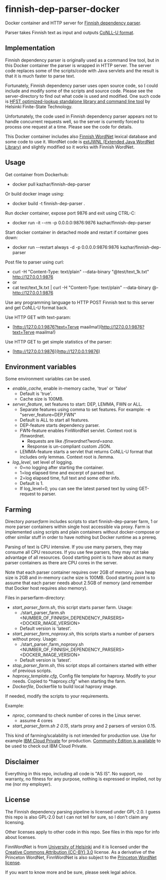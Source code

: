 # finnish-dep-parser-docker

Docker container and HTTP server for [Finnish dependency parser](https://github.com/TurkuNLP/Finnish-dep-parser).

Parser takes Finnish text as input and outputs [CoNLL-U format](http://universaldependencies.org/format.html).

## Implementation

Finnish dependency parser is originally used as a command line tool, but in this Docker container the parser is wrapped in HTTP server. The server code replaces some of the scripts/code with Java servlets and the result is that it is much faster to parse text.

Fortunately, Finnish dependency parser uses open source code, so I could include and modify some of the 
scripts and source code. Please see the server-directory to find out what code is used and modified.
One such code is [HFST optimized-lookup standalone library and command line tool](https://github.com/hfst/hfst-optimized-lookup) by Helsinki Finite-State Technology.

Unfortunately, the code used in Finnish dependency parser appears not to handle concurrent requests well, so
the server is currently forced to process one request at a time. Please see the code for details.

This Docker container includes also [Finnish WordNet](http://www.ling.helsinki.fi/en/lt/research/finnwordnet/) lexical database and some code to use it. WordNet code is [extJWNL (Extended Java WordNet Library)](https://github.com/extjwnl/extjwnl) and slightly modified so it works with Finnish WordNet.

## Usage

Get container from Dockerhub:

- docker pull kazhar/finnish-dep-parser

Or build docker image using:

- docker build -t finnish-dep-parser .

Run docker container, expose port 9876 and exit using CTRL-C:

- docker run -it --rm -p 0.0.0.0:9876:9876 kazhar/finnish-dep-parser

Start docker container in detached mode and restart if container goes down:

- docker run --restart always -d -p 0.0.0.0:9876:9876 kazhar/finnish-dep-parser

Post file to parser using curl:

- curl -H "Content-Type: text/plain" --data-binary "@test/text_1k.txt" http://127.0.0.1:9876
- or
- cat test/text_1k.txt | curl -H "Content-Type: text/plain" --data-binary @- http://127.0.0.1:9876

Use any programming language to HTTP POST Finnish text to this server and get CoNLL-U format back.

Use HTTP GET with text-param:

- [http://127.0.0.1:9876?text=Terve maailma!](http://127.0.0.1:9876?text=Terve maailma!)

Use HTTP GET to get simple statistics of the parser:

- [http://127.0.0.1:9876](http://127.0.0.1:9876)

## Environment variables

Some environment variables can be used. 

- *enable_cache*, enable in-memory cache, 'true' or 'false'
  - Default is 'true'.
  - Cache size is 100MB.
- *server_feature*, set features to start: DEP, LEMMA, FWN or ALL. 
  - Separate features using comma to set features. For example: -e "server_feature=DEP,FWN"
  - Default is ALL to start all features.
  - DEP-feature starts dependency parser.
  - FWN-feature enables FinWordNet servlet. Context root is /finwordnet.
    - Requests are like */finwordnet?word=sana*.
    - Response is un-compliant custom JSON.
  - LEMMA-feature starts a servlet that returns CoNLL-U format that includes only lemmas. Context root is /lemma.
- *log_level*, set level of logging. 
  - 0=no logging after starting the container.
  - 1=log elapsed time and excerpt of parsed text.
  - 2=log elapsed time, full text and some other info. 
  - Default is 1.
  - If log_level=0, you can see the latest parsed text by using GET-request to parser.

## Farming

Directory *parserfarm* includes scripts to start finnish-dep-parser farm, 1 or more parser containers within single host accessible via proxy. Farm is implemented using scripts and plain containers without docker-compose or other similar stuff in order to have nothing but Docker runtime as a prereq.

Parsing of text is CPU intensive. If you use many parsers, they may consume all CPU resources. If you use few parsers, they may not take advantage of all resources. Good starting point is to have about as many parser containers as there are CPU cores in the server.

Note that each parser container requires over 2GB of memory. Java heap size is 2GB and in-memory cache size is 100MB. Good starting point is to assume that each parser needs about 2.5GB of memory (and remember that Docker host requires also memory).

Files in parserfarm-directory:

- *start_parser_farm.sh*, this script starts parser farm. Usage: 
  - ./start_parser_farm.sh <NUMBER_OF_FINNISH_DEPENDENCY_PARSERS> <DOCKER_IMAGE_VERSION>
  - Default version is 'latest'.
- *start_parser_farm_noproxy.sh*, this scripts starts a number of parsers without proxy. Usage:
  - ./start_parser_farm_noproxy.sh <NUMBER_OF_FINNISH_DEPENDENCY_PARSERS> <DOCKER_IMAGE_VERSION>
  - Default version is 'latest'.
- *stop_parser_farm.sh*, this script stops all containers started with either of previous scripts.
- *haproxy_template.cfg*, Config file template for haproxy. Modify to your needs. Copied to *haproxy.cfg" when starting the farm.
- *Dockerfile*, Dockerfile to build local haproxy image.

If needed, modify the scripts to your requirements.

Example:

- *nproc*, command to check number of cores in the Linux server.
  - assume 4 cores
- *start_parser_farm.sh 2 0.15*, starts proxy and 2 parsers of version 0.15.

This kind of farming/scalability is not intended for production use. Use for example [IBM Cloud Private](https://www.ibm.com/cloud-computing/products/ibm-cloud-private/) for production. [Community Edition is available](https://hub.docker.com/r/ibmcom/icp-inception/) to be used to check out IBM Cloud Private.

## Disclaimer

Everything in this repo, including all code is "AS IS". No support, no warranty, no fitness for any purpose, nothing is expressed or implied, not by me (nor my employer).

## License

The Finnish dependency parsing pipeline is licensed under GPL-2.0. I guess this repo is also GPL-2.0 but I can not tell for sure, so I don't claim any licensing.

Other licenses apply to other code in this repo. See files in this repo for info about licenses. 

FinnWordNet is from [University of Helsinki](http://www.ling.helsinki.fi/en/lt/research/finnwordnet/)
and it is licensed under the [Creative Commons Attribution (CC-BY) 3.0](http://creativecommons.org/licenses/by/3.0/) license. As a derivative of the Princeton WordNet, FinnWordNet is also subject to the [Princeton WordNet license](http://wordnet.princeton.edu/wordnet/license/).

If you want to know more and be sure, please seek legal advice.
